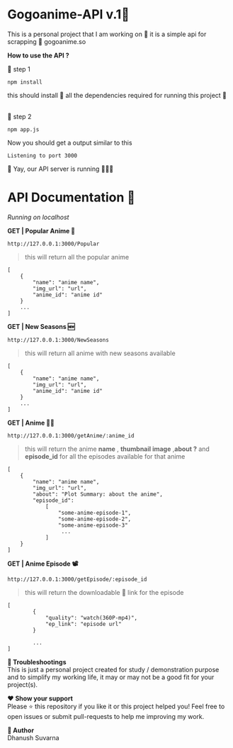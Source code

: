 # Gogoanime-API v.1🧬
This is a personal project that I am working on 🧰
it is a simple api for scrapping 🔪 gogoanime.so 

**How to use the API ?**
<br />

🔢 step 1
```
npm install
```
this should install 🔻 all the dependencies required for running this project 📂

<br />
🔢 step 2

```
npm app.js
```
Now you should get a output similar to this

```
Listening to port 3000
```
🥳 Yay, our API server is running 🏃‍♂️💨


# API Documentation 📑

*Running on localhost*

**GET | Popular Anime 🍿**
```
http://127.0.0.1:3000/Popular
```
 >this will return all the popular anime
```
[
	{
        "name": "anime name",
        "img_url": "url",
        "anime_id": "anime id"
    }
    ...
]
```

**GET | New Seasons 🆕**
```
http://127.0.0.1:3000/NewSeasons
```
 >this will return all anime with new seasons available
```
[
	{
        "name": "anime name",
        "img_url": "url",
        "anime_id": "anime id"
    }
    ...
]
```
**GET | Anime 🕵️‍♂️**
```
http://127.0.0.1:3000/getAnime/:anime_id
```
 >this will return the anime **name** , **thumbnail image** ,**about  ?** and **episode_id** for all the episodes available for that anime
```
[
	{
	    "name": "anime name",
	    "img_url": "url",
	    "about": "Plot Summary: about the anime",
	    "episode_id": 
		    [
		        "some-anime-episode-1",
		        "some-anime-episode-2",
		        "some-anime-episode-3"
		         ...
		    ]
	}
]
```
**GET  | Anime Episode 📽**
```
http://127.0.0.1:3000/getEpisode/:episode_id
```
 >this will return the downloadable  🔻 link for the episode
```
[
	    {
	        "quality": "watch(360P-mp4)",
	        "ep_link": "episode url"
	    }
	    
	    ...
]
```

**💢 Troubleshootings**
<br />
This is just a personal project created for study / demonstration purpose and to simplify my working life, it may or may not be a good fit for your project(s).

**❤️ Show your support**
<br />
Please ⭐ this repository if you like it or this project helped you!
Feel free to open issues or submit pull-requests to help me improving my work.

**🤖 Author**
<br />
Dhanush Suvarna

